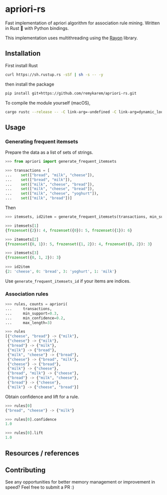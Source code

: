 # apriori-rs

Fast implementation of apriori algorithm for association rule mining. Written in Rust 🦀 with Python bindings.

This implementation uses multithreading using the [Rayon](https://github.com/rayon-rs/rayon) library.

## Installation

First install Rust

```sh
curl https://sh.rustup.rs -sSf | sh -s -- -y
```

then install the package

```sh
pip install git+https://github.com/remykarem/apriori-rs.git
```

To compile the module yourself (macOS),

```sh
cargo rustc --release -- -C link-arg=-undefined -C link-arg=dynamic_lookup && mv target/release/libapriori.dylib ./apriori.so
```

## Usage

### Generating frequent itemsets

Prepare the data as a list of sets of strings.

```python
>>> from apriori import generate_frequent_itemsets

>>> transactions = [
...    set(["bread", "milk", "cheese"]),
...    set(["bread", "milk"]),
...    set(["milk", "cheese", "bread"]),
...    set(["milk", "cheese", "bread"]),
...    set(["milk", "cheese", "yoghurt"]),
...    set(["milk", "bread"])]
```

Then

```python
>>> itemsets, id2item = generate_frequent_itemsets(transactions, min_support=0.5, max_length=3)

>>> itemsets[1]
{frozenset({2}): 4, frozenset({0}): 5, frozenset({1}): 6}

>>> itemsets[2]
{frozenset({0, 1}): 5, frozenset({1, 2}): 4, frozenset({0, 2}): 3}

>>> itemsets[3]
{frozenset({0, 1, 2}): 3}
 
>>> id2item
{2: 'cheese', 0: 'bread', 3: 'yoghurt', 1: 'milk'}
```

Use `generate_frequent_itemsets_id` if your items are indices.

### Association rules

```python
>>> rules, counts = apriori(
...     transactions, 
...     min_support=0.3, 
...     min_confidence=0.2, 
...     max_length=3)
```

```python
>>> rules
[{"cheese", "bread"} -> {"milk"},
 {"cheese"} -> {"milk"},
 {"bread"} -> {"milk"},
 {"milk"} -> {"bread"},
 {"milk", "cheese"} -> {"bread"},
 {"cheese"} -> {"bread", "milk"},
 {"cheese"} -> {"bread"},
 {"milk"} -> {"cheese"},
 {"bread", "milk"} -> {"cheese"},
 {"bread"} -> {"milk", "cheese"},
 {"bread"} -> {"cheese"},
 {"milk"} -> {"cheese", "bread"}]
```

Obtain confidence and lift for a rule.

```python
>>> rules[0]
{"bread", "cheese"} -> {"milk"}

>>> rules[0].confidence
1.0

>>> rules[0].lift
1.0
```

## Resources / references
## Contributing

See any opportunities for better memory management or improvement in speed? Feel free to submit a PR :)
